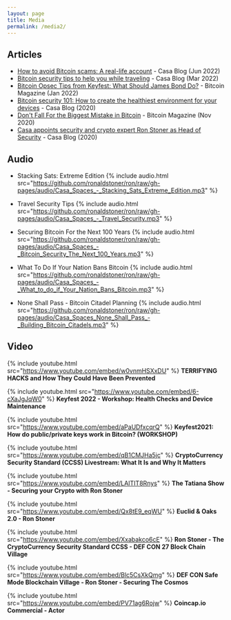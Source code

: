 ```yaml
---
layout: page
title: Media
permalink: /media2/
---
```


## Articles

  - [How to avoid Bitcoin scams: A real-life account](https://blog.keys.casa/how-to-avoid-bitcoin-scams/) - Casa Blog (Jun 2022)
 - [Bitcoin security tips to help you while traveling](https://blog.keys.casa/travel-tips-for-bitcoin-security/) - Casa Blog (Mar 2022)
 - [Bitcoin Opsec Tips from Keyfest: What Should James Bond Do?](https://bitcoinmagazine.com/culture/james-bond-learning-bitcoin-opsec-tips) - Bitcoin Magazine (Jan 2022)
 - [Bitcoin security 101: How to create the healthiest environment for your devices](https://blog.keys.casa/bitcoin-security-101-how-to-create-the-healthiest-environment-for-your-devices/) - Casa Blog (2020)
 - [Don't Fall For the Biggest Mistake in Bitcoin](https://bitcoinmagazine.com/culture/dont-fall-for-the-biggest-mistake-in-bitcoin) - Bitcoin Magazine (Nov 2020)
 - [Casa appoints security and crypto expert Ron Stoner as Head of Security](https://blog.keys.casa/casa-appoints-security-and-crypto-expert-ron-stoner-as-head-of-security/) - Casa Blog (2020)
       

## Audio

- Stacking Sats: Extreme Edition 
{% include audio.html src="https://github.com/ronaldstoner/ron/raw/gh-pages/audio/Casa_Spaces_-_Stacking_Sats_Extreme_Edition.mp3" %}


- Travel Security Tips
{% include audio.html src="https://github.com/ronaldstoner/ron/raw/gh-pages/audio/Casa_Spaces_-_Travel_Security.mp3" %}


- Securing Bitcoin For the Next 100 Years
{% include audio.html src="https://github.com/ronaldstoner/ron/raw/gh-pages/audio/Casa_Spaces_-_Bitcoin_Security_The_Next_100_Years.mp3" %}


- What To Do If Your Nation Bans Bitcoin
{% include audio.html src="https://github.com/ronaldstoner/ron/raw/gh-pages/audio/Casa_Spaces_-_What_to_do_if_Your_Nation_Bans_Bitcoin.mp3" %}


- None Shall Pass - Bitcoin Citadel Planning
{% include audio.html src="https://github.com/ronaldstoner/ron/raw/gh-pages/audio/Casa_Spaces_None_Shall_Pass_-_Building_Bitcoin_Citadels.mp3" %}



## Video

{% include youtube.html src="https://www.youtube.com/embed/w0vnmHSXxDU" %}
**TERRIFYING HACKS and How They Could Have Been Prevented**


{% include youtube.html src="https://www.youtube.com/embed/6-cXaJgJqW0" %}
**Keyfest 2022 - Workshop: Health Checks and Device Maintenance**


{% include youtube.html src="https://www.youtube.com/embed/aPaUDfxcqrQ" %}
**Keyfest2021: How do public/private keys work in Bitcoin? (WORKSHOP)**


{% include youtube.html src="https://www.youtube.com/embed/qB1CMJHa5jc" %}
**CryptoCurrency Security Standard (CCSS) Livestream: What It Is and Why It Matters**


{% include youtube.html src="https://www.youtube.com/embed/LAITIT8Rnys" %}
**The Tatiana Show - Securing your Crypto with Ron Stoner**


{% include youtube.html src="https://www.youtube.com/embed/Qx8tE9_eqWU" %}
**Euclid & Oaks 2.0 - Ron Stoner**


{% include youtube.html src="https://www.youtube.com/embed/Xxabakco6cE" %}
**Ron Stoner - The CryptoCurrency Security Standard CCSS - DEF CON 27 Block Chain Village**


{% include youtube.html src="https://www.youtube.com/embed/Blc5CsXkQmg" %}
**DEF CON Safe Mode Blockchain Village - Ron Stoner - Securing The Cosmos**


{% include youtube.html src="https://www.youtube.com/embed/PV71ag6Rojw" %}
**Coincap.io Commercial - Actor**